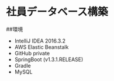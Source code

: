 # 社員データベース構築

##環境
 - IntelliJ IDEA 2016.3.2
 - AWS Elastic Beanstalk
 - GitHub private
 - SpringBoot (v1.3.1.RELEASE)
 - Gradle
 - MySQL


